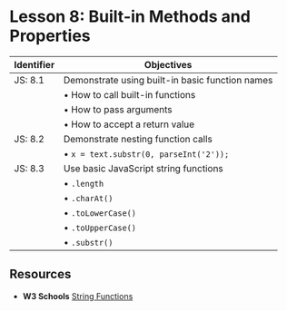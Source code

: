 # Lesson 8: Built-in Methods and Properties

Identifier   | Objectives
-------------|------------
JS: 8.1      | Demonstrate using built-in basic function names
             | &bull; How to call built-in functions
             | &bull; How to pass arguments
             | &bull; How to accept a return value
JS: 8.2      | Demonstrate nesting function calls
             | &bull; `x = text.substr(0, parseInt('2'));`
JS: 8.3      | Use basic JavaScript string functions
             | &bull; `.length`
             | &bull; `.charAt()`
             | &bull; `.toLowerCase()`
             | &bull; `.toUpperCase()`
             | &bull; `.substr()`

## Resources

- __W3 Schools__ [String Functions](http://www.w3schools.com/jsref/jsref_obj_string.asp)
